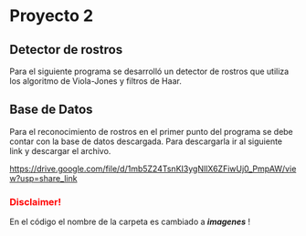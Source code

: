# Proyecto 2
## Detector de rostros
Para el siguiente programa se desarrolló un detector de rostros que utiliza los algoritmo de Viola-Jones y filtros de Haar.

## Base de Datos
Para el reconocimiento de rostros en el primer punto del programa se debe contar con la base de datos descargada. Para descargarla ir al siguiente link y descargar el archivo. 

https://drive.google.com/file/d/1mb5Z24TsnKI3ygNIlX6ZFiwUj0_PmpAW/view?usp=share_link

### <span style="color:red">**Disclaimer!**</span>
En el código el nombre de la carpeta es cambiado a **_imagenes_** !
